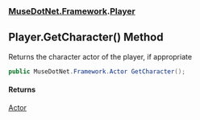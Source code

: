 ### [MuseDotNet.Framework](./MuseDotNet-Framework.md 'MuseDotNet.Framework').[Player](./Player.md 'MuseDotNet.Framework.Player')
## Player.GetCharacter() Method
Returns the character actor of the player, if appropriate  
```csharp
public MuseDotNet.Framework.Actor GetCharacter();
```
#### Returns
[Actor](./Actor.md 'MuseDotNet.Framework.Actor')  
